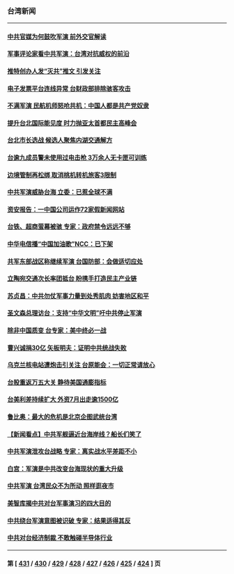 ### 台湾新闻
---
#### [中共官媒为何鼓吹军演 前外交官解读](../../pages/ncid1349361/n13797550.md) 
#### [军事评论家看中共军演：台湾对抗威权的前沿](../../pages/ncid1349361/n13797576.md) 
#### [推特创办人发“灭共”推文 引发关注](../../pages/ncid1349361/n13797542.md) 
#### [电子发票平台连线异常 台财政部排除骇客攻击](../../pages/ncid1349361/n13797499.md) 
#### [不满军演 民航机师怒呛共机：中国人都是共产党奴隶](../../pages/ncid1349361/n13797497.md) 
#### [提升台北国际能见度 时力抛亚太首都民主高峰会](../../pages/ncid1349361/n13797537.md) 
#### [台北市长选战 候选人聚焦内湖交通解方](../../pages/ncid1349361/n13797538.md) 
#### [台逾九成员警未使用过电击枪 3万余人无卡匣可训练](../../pages/ncid1349361/n13797505.md) 
#### [边境管制再松绑 取消桃机转机旅客3限制](../../pages/ncid1349361/n13797512.md) 
#### [中共军演威胁台海 立委：已惹全球不满](../../pages/ncid1349361/n13797503.md) 
#### [资安报告：一中国公司运作72家假新闻网站](../../pages/ncid1349361/n13797500.md) 
#### [台铁、超商萤幕被骇 专家：政府禁令远远不够](../../pages/ncid1349361/n13797517.md) 
#### [中华电信播“中国加油歌”NCC：已下架](../../pages/ncid1349361/n13797493.md) 
#### [共军东部战区称继续军演 台国防部：会做适切应处](../../pages/ncid1349361/n13797449.md) 
#### [立陶宛交通次长率团抵台 盼携手打造民主产业链](../../pages/ncid1349361/n13797423.md) 
#### [苏贞昌：中共勿仗军事力量到处秀肌肉 妨害地区和平](../../pages/ncid1349361/n13797422.md) 
#### [圣文森总理访台：支持“中华文明”吁中共停止军演](../../pages/ncid1349361/n13797425.md) 
#### [除非中国质变 台专家：美中终必一战](../../pages/ncid1349361/n13797428.md) 
#### [曹兴诚捐30亿 矢板明夫：证明中共统战失败](../../pages/ncid1349361/n13797407.md) 
#### [乌克兰核电站遭炮击引关注 台原能会：一切正常请放心](../../pages/ncid1349361/n13797396.md) 
#### [台股重返万五大关 静待美国通膨指标](../../pages/ncid1349361/n13797390.md) 
#### [台美利差持续扩大 外资7月出走逾1500亿](../../pages/ncid1349361/n13797392.md) 
#### [鲁比奥：最大的危机是北京企图武统台湾](../../pages/ncid1349361/n13797410.md) 
#### [【新闻看点】中共军舰逼近台海岸线？船长们笑了](../../pages/ncid1349361/n13797113.md) 
#### [中共军演泄攻台战略 专家：离实战水平差距不小](../../pages/ncid1349361/n13797209.md) 
#### [白宫：军演是中共改变台海现状的重大升级](../../pages/ncid1349361/n13797184.md) 
#### [中共军演 台湾民众不为所动 照样逛夜市](../../pages/ncid1349361/n13797190.md) 
#### [美智库揭中共对台军事演习的四大目的](../../pages/ncid1349361/n13797187.md) 
#### [中共绕台军演意图被识破 专家：结果适得其反](../../pages/ncid1349361/n13797128.md) 
#### [中共对台经济制裁 不敢触碰半导体行业](../../pages/ncid1349361/n13796897.md) 

---
#### 第 [ [431](./431.md) / [430](./430.md) / [429](./429.md) / [428](./428.md) / [427](./427.md) / [426](./426.md) / [425](./425.md) / [424](./424.md) ] 页
